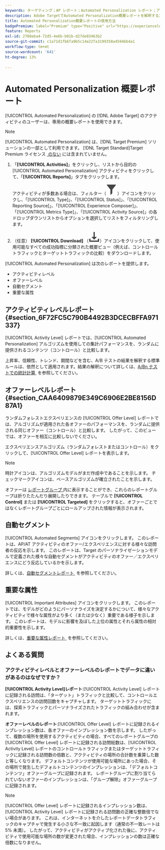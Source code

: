 ```yaml
---
keywords: ターゲティング；AP レポート；Automated Personalization レポート；アクティビティレベル レポート；オファーレベル レポート；オファー詳細レポート；FAQ
description: Adobe TargetでAutomated Personalization概要レポートを解釈する方法について説明します。 このレポートから自動セグメント レポートと重要な属性レポートに切り替えることができます。
title: Automated Personalization概要レポートの使用方法
badgePremium: label="Premium" type="Positive" url="https://experienceleague.adobe.com/docs/target/using/introduction/intro.html?lang=ja#premium newtab=true" tooltip="Target Premium に含まれる機能を確認してください。"
feature: Reports
exl-id: 2708eba4-72d5-4e6b-b01b-d27de03463b2
source-git-commit: c1a71d1fb6fa9b5c14e22fa3199358a4594bb4a1
workflow-type: tm+mt
source-wordcount: '641'
ht-degree: 13%

---
```


# Automated Personalization 概要レポート

[!UICONTROL Automated Personalization] の [!DNL Adobe Target] のアクティビティのユーザーは、専用の概要レポートを使用できます。

>[!NOTE]
>
>[!UICONTROL Automated Personalization] は、[!DNL Target Premium] ソリューションの一部として利用できます。 [!DNL Target Standard]Target Premium ライセンス [&#x200B; のない &#x200B;](/help/main/c-intro/intro.md#premium) には含まれていません。

1. 「**[!UICONTROL Activities]**」をクリックし、リストから目的の [!UICONTROL Automated Personalization] アクティビティをクリックして、「**[!UICONTROL Reports]**」タブをクリックします。

   アクティビティが多数ある場合は、フィルター（![&#x200B; フィルターアイコン &#x200B;](/help/main/assets/icons/Filter.svg)）アイコンをクリックし、「[!UICONTROL Type]」、「[!UICONTROL Status]」、「[!UICONTROL Reporting Source]」、「[!UICONTROL Experience Composer]」、「[!UICONTROL Metrics Type]」、「[!UICONTROL Activity Source]」の各ドロップダウンリストからオプションを選択してリストをフィルタリングします。

1. （任意） **[!UICONTROL Download]** （![&#x200B; ダウンロードアイコン &#x200B;](/help/main/assets/icons/Download.svg)）アイコンをクリックして、使用可能なすべての成功指標に分類された概要ビュー（例えば、コントロールトラフィックとターゲットトラフィックの比較）をダウンロードします。

[!UICONTROL Automated Personalization] は次のレポートを提供します。

* アクティビティレベル
* オファーレベル
* 自動セグメント
* 重要な属性

## アクティビティレベルレポート {#section_6F72FC5C790B4492B3DCECBFFA971337}

[!UICONTROL Activity Level] レポートでは、[!UICONTROL Automated Personalization] アルゴリズムを使用しての集計パフォーマンスを、ランダムに提供されるコンテンツ（コントロール）と比較します。

上昇率、信頼性、トレンド、期間などを含む、A/B テストの結果を解釈する標準ルールは、依然として適用されます。結果の解釈について詳しくは、[A/Bn テストでの統計計算 &#x200B;](/help/main/c-reports/statistical-methodology/statistical-calculations.md) を参照してください。

## オファーレベルレポート {#section_CAA6409879E349C6906E2BE8156D87A1}

ランダムフォレストエクスペリエンスの [!UICONTROL Offer Level] レポートでは、アルゴリズムが適用された各オファーのパフォーマンスを、ランダムに提供される同じオファー（コントロール）と比較します。 したがって、このビューでは、オファーを相互に比較しないでください。

エクスペリエンスアルゴリズム（ランダムフォレストまたはコントロール）をクリックして、[!UICONTROL Offer Level] レポートを表示します。

>[!NOTE]
>
>時計アイコンは、アルゴリズムモデルがまだ作成中であることを示します。 チェックマークアイコンは、ベースアルゴリズムが確立されたことを示します。

オファーは [&#x200B; レポートグループ &#x200B;](/help/main/c-activities/t-automated-personalization/offer-reporting-groups-in-automated-personalization.md) 内に表示することができ、これらのレポートグループは折りたたんだり展開したりできます。 テーブルで **[!UICONTROL Control]** または **[!UICONTROL Targeted]** をクリックすると、オファーごとではなくレポートグループごとにロールアップされた情報が表示されます。

## 自動セグメント

[!UICONTROL Automated Segments] アイコンをクリックします。 このレポートは、AP/AT アクティビティのオファー/エクスペリエンスに対する様々な訪問者の反応を示します。 このレポートは、Target のパーソナライゼーションモデルで定義された様々な自動セグメントがアクティビティのオファー／エクスペリエンスにどう反応しているかを示します。

詳しくは、[&#x200B; 自動セグメントレポート &#x200B;](/help/main/c-reports/c-personalization-insights-reports/automated-segments-report.md) を参照してください。

## 重要な属性

[!UICONTROL Important Attributes] アイコンをクリックします。 このレポートでは、モデルがどのようにパーソナライズを決定するかについて、様々なアクティビティで様々な属性がより多く（または少なく）重要である様子を示します。 このレポートは、モデルに影響を及ぼした上位の属性とそれら属性の相対的重要性を示します。

詳しくは、[&#x200B; 重要な属性レポート &#x200B;](/help/main/c-reports/c-personalization-insights-reports/important-attributes-report.md) を参照してください。

## よくある質問

### アクティビティレベルとオファーレベルのレポートでデータに違いがあるのはなぜですか？

**[!UICONTROL Activity Level]レポート**:[!UICONTROL Activity Level] レポートに記録される訪問は、「ターゲット」トラフィックと比較して、コントロールエクスペリエンスの訪問回数をキャプチャします。 ターゲットトラフィックには、探索トラフィックとパーソナライズされたトラフィックの組み合わせが含まれます。

**オファーレベルのレポート**:[!UICONTROL Offer Level] レポートに記録されるインプレッション数は、各オファーのインプレッション数を示します。 したがって、複数の場所を使用するアクティビティの場合、すべてのレポートグループの [!UICONTROL Offer Level] レポートに記録される訪問総数は、[!UICONTROL Activity Level] レポートのコントロールトラフィックまたはターゲットトラフィックに記録される訪問数の倍数と、アクティビティの場所の合計数を乗算した数と等しくなります。 デフォルトコンテンツが使用可能な場所にあった場合、その場所で発生したデフォルトコンテンツのインプレッションは、「デフォルトコンテンツ」オファーグループに記録されます。 レポートグループに割り当てられていないオファーのインプレッションは、「グループ解除」オファーグループに記録されます。

>[!NOTE]
>
>[!UICONTROL Offer Level] レポートに記録されるインプレッション数は、[!UICONTROL Activity Level] レポートに記録される訪問数の正確な整数倍でない場合があります。 これは、インターネットを介したレポートデータトラフィックのキャプチャで発生する小さな不一致に起因します（通常の不一致レートは 5% 未満）。 したがって、アクティビティがアクティブ化された後に、アクティビティで使用可能な場所の数が変更された場合、インプレッションの数は正確な倍数になりません。
